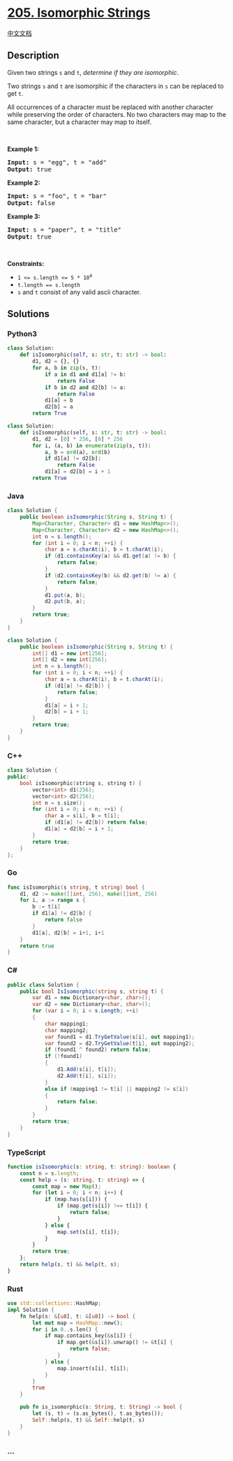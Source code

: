 # [205. Isomorphic Strings](https://leetcode.com/problems/isomorphic-strings)

[中文文档](/solution/0200-0299/0205.Isomorphic%20Strings/README.md)

## Description

<p>Given two strings <code>s</code> and <code>t</code>, <em>determine if they are isomorphic</em>.</p>

<p>Two strings <code>s</code> and <code>t</code> are isomorphic if the characters in <code>s</code> can be replaced to get <code>t</code>.</p>

<p>All occurrences of a character must be replaced with another character while preserving the order of characters. No two characters may map to the same character, but a character may map to itself.</p>

<p>&nbsp;</p>
<p><strong class="example">Example 1:</strong></p>
<pre><strong>Input:</strong> s = "egg", t = "add"
<strong>Output:</strong> true
</pre><p><strong class="example">Example 2:</strong></p>
<pre><strong>Input:</strong> s = "foo", t = "bar"
<strong>Output:</strong> false
</pre><p><strong class="example">Example 3:</strong></p>
<pre><strong>Input:</strong> s = "paper", t = "title"
<strong>Output:</strong> true
</pre>
<p>&nbsp;</p>
<p><strong>Constraints:</strong></p>

<ul>
	<li><code>1 &lt;= s.length &lt;= 5 * 10<sup>4</sup></code></li>
	<li><code>t.length == s.length</code></li>
	<li><code>s</code> and <code>t</code> consist of any valid ascii character.</li>
</ul>

## Solutions

<!-- tabs:start -->

### **Python3**

```python
class Solution:
    def isIsomorphic(self, s: str, t: str) -> bool:
        d1, d2 = {}, {}
        for a, b in zip(s, t):
            if a in d1 and d1[a] != b:
                return False
            if b in d2 and d2[b] != a:
                return False
            d1[a] = b
            d2[b] = a
        return True
```

```python
class Solution:
    def isIsomorphic(self, s: str, t: str) -> bool:
        d1, d2 = [0] * 256, [0] * 256
        for i, (a, b) in enumerate(zip(s, t)):
            a, b = ord(a), ord(b)
            if d1[a] != d2[b]:
                return False
            d1[a] = d2[b] = i + 1
        return True
```

### **Java**

```java
class Solution {
    public boolean isIsomorphic(String s, String t) {
        Map<Character, Character> d1 = new HashMap<>();
        Map<Character, Character> d2 = new HashMap<>();
        int n = s.length();
        for (int i = 0; i < n; ++i) {
            char a = s.charAt(i), b = t.charAt(i);
            if (d1.containsKey(a) && d1.get(a) != b) {
                return false;
            }
            if (d2.containsKey(b) && d2.get(b) != a) {
                return false;
            }
            d1.put(a, b);
            d2.put(b, a);
        }
        return true;
    }
}
```

```java
class Solution {
    public boolean isIsomorphic(String s, String t) {
        int[] d1 = new int[256];
        int[] d2 = new int[256];
        int n = s.length();
        for (int i = 0; i < n; ++i) {
            char a = s.charAt(i), b = t.charAt(i);
            if (d1[a] != d2[b]) {
                return false;
            }
            d1[a] = i + 1;
            d2[b] = i + 1;
        }
        return true;
    }
}
```

### **C++**

```cpp
class Solution {
public:
    bool isIsomorphic(string s, string t) {
        vector<int> d1(256);
        vector<int> d2(256);
        int n = s.size();
        for (int i = 0; i < n; ++i) {
            char a = s[i], b = t[i];
            if (d1[a] != d2[b]) return false;
            d1[a] = d2[b] = i + 1;
        }
        return true;
    }
};
```

### **Go**

```go
func isIsomorphic(s string, t string) bool {
	d1, d2 := make([]int, 256), make([]int, 256)
	for i, a := range s {
		b := t[i]
		if d1[a] != d2[b] {
			return false
		}
		d1[a], d2[b] = i+1, i+1
	}
	return true
}
```

### **C#**

```cs
public class Solution {
    public bool IsIsomorphic(string s, string t) {
        var d1 = new Dictionary<char, char>();
        var d2 = new Dictionary<char, char>();
        for (var i = 0; i < s.Length; ++i)
        {
            char mapping1;
            char mapping2;
            var found1 = d1.TryGetValue(s[i], out mapping1);
            var found2 = d2.TryGetValue(t[i], out mapping2);
            if (found1 ^ found2) return false;
            if (!found1)
            {
                d1.Add(s[i], t[i]);
                d2.Add(t[i], s[i]);
            }
            else if (mapping1 != t[i] || mapping2 != s[i])
            {
                return false;
            }
        }
        return true;
    }
}
```

### **TypeScript**

```ts
function isIsomorphic(s: string, t: string): boolean {
    const n = s.length;
    const help = (s: string, t: string) => {
        const map = new Map();
        for (let i = 0; i < n; i++) {
            if (map.has(s[i])) {
                if (map.get(s[i]) !== t[i]) {
                    return false;
                }
            } else {
                map.set(s[i], t[i]);
            }
        }
        return true;
    };
    return help(s, t) && help(t, s);
}
```

### **Rust**

```rust
use std::collections::HashMap;
impl Solution {
    fn help(s: &[u8], t: &[u8]) -> bool {
        let mut map = HashMap::new();
        for i in 0..s.len() {
            if map.contains_key(&s[i]) {
                if map.get(&s[i]).unwrap() != &t[i] {
                    return false;
                }
            } else {
                map.insert(s[i], t[i]);
            }
        }
        true
    }

    pub fn is_isomorphic(s: String, t: String) -> bool {
        let (s, t) = (s.as_bytes(), t.as_bytes());
        Self::help(s, t) && Self::help(t, s)
    }
}
```

### **...**

```

```

<!-- tabs:end -->
